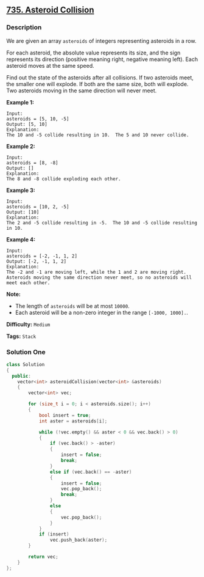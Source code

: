 ## [735. Asteroid Collision](https://leetcode.com/problems/asteroid-collision/description/)

### Description

We are given an array `asteroids` of integers representing asteroids in a row.

For each asteroid, the absolute value represents its size, and the sign represents its direction (positive meaning right, negative meaning left). Each asteroid moves at the same speed.

Find out the state of the asteroids after all collisions. If two asteroids meet, the smaller one will explode. If both are the same size, both will explode. Two asteroids moving in the same direction will never meet.

**Example 1:**

```
Input:
asteroids = [5, 10, -5]
Output: [5, 10]
Explanation:
The 10 and -5 collide resulting in 10.  The 5 and 10 never collide.

```

**Example 2:**

```
Input:
asteroids = [8, -8]
Output: []
Explanation:
The 8 and -8 collide exploding each other.

```

**Example 3:**

```
Input:
asteroids = [10, 2, -5]
Output: [10]
Explanation:
The 2 and -5 collide resulting in -5.  The 10 and -5 collide resulting in 10.

```

**Example 4:**

```
Input:
asteroids = [-2, -1, 1, 2]
Output: [-2, -1, 1, 2]
Explanation:
The -2 and -1 are moving left, while the 1 and 2 are moving right.
Asteroids moving the same direction never meet, so no asteroids will meet each other.

```

**Note:**

- The length of `asteroids` will be at most `10000`.
- Each asteroid will be a non-zero integer in the range `[-1000, 1000].`.

**Difficulty:** `Medium`

**Tags:** `Stack`

### Solution One

```c++
class Solution
{
  public:
    vector<int> asteroidCollision(vector<int> &asteroids)
    {
        vector<int> vec;

        for (size_t i = 0; i < asteroids.size(); i++)
        {
            bool insert = true;
            int aster = asteroids[i];

            while (!vec.empty() && aster < 0 && vec.back() > 0)
            {
                if (vec.back() > -aster)
                {
                    insert = false;
                    break;
                }
                else if (vec.back() == -aster)
                {
                    insert = false;
                    vec.pop_back();
                    break;
                }
                else
                {
                    vec.pop_back();
                }
            }
            if (insert)
                vec.push_back(aster);
        }

        return vec;
    }
};
```
